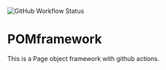 <img alt="GitHub Workflow Status" src="https://img.shields.io/github/workflow/status/practisetest922/POMframework/build?style=flat-square">

# POMframework

This is a Page object framework with github actions.
